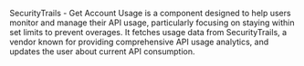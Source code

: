 SecurityTrails - Get Account Usage is a component designed to help users monitor and manage their API usage, particularly focusing on staying within set limits to prevent overages. It fetches usage data from SecurityTrails, a vendor known for providing comprehensive API usage analytics, and updates the user about current API consumption.
